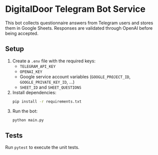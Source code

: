 # DigitalDoor Telegram Bot Service

This bot collects questionnaire answers from Telegram users and stores them in Google Sheets. Responses are validated through OpenAI before being accepted.

## Setup
1. Create a `.env` file with the required keys:
   - `TELEGRAM_API_KEY`
   - `OPENAI_KEY`
   - Google service account variables (`GOOGLE_PROJECT_ID`, `GOOGLE_PRIVATE_KEY_ID`, ...)
   - `SHEET_ID` and `SHEET_QUESTIONS`
2. Install dependencies:
   ```bash
   pip install -r requirements.txt
   ```
3. Run the bot:
   ```bash
   python main.py
   ```

## Tests
Run `pytest` to execute the unit tests.
